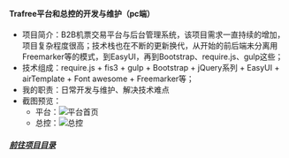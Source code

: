 #### Trafree平台和总控的开发与维护（pc端）
+ 项目简介：B2B机票交易平台与后台管理系统，该项目需求一直持续的增加，项目复杂程度很高；技术栈也在不断的更新换代，从开始的前后端未分离用Freemarker等的模式，到EasyUI，再到Bootstrap、require.js、gulp这些；
+ 技术组成：require.js + fis3 + gulp + Bootstrap + jQuery系列 + EasyUI + airTemplate + Font awesome + Freemarker等；
+ 我的职责：日常开发与维护、解决技术难点
+ 截图预览：
   + 平台：![平台首页](http://cms-hdgg.jschengta.com/images/trafree-platform.png)
   + 总控：![总控](http://cms-hdgg.jschengta.com/images/trafree-admin.png)

##### [前往项目目录](./../README.md)


